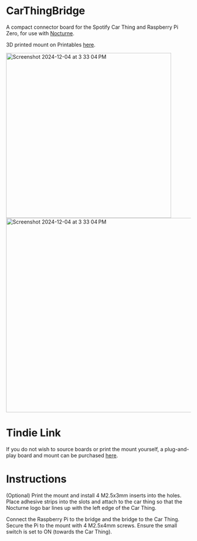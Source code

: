 # CarThingBridge
A compact connector board for the Spotify Car Thing and Raspberry Pi Zero, for use with [Nocturne](https://github.com/usenocturne/nocturne-ui).

3D printed mount on Printables [here](https://www.printables.com/model/1098732-car-thing-pi-bridge).

<img width="450" alt="Screenshot 2024-12-04 at 3 33 04 PM" src="https://github.com/user-attachments/assets/b6781614-9ddb-4c03-b561-87ace9c2db6d">
<img width="530" alt="Screenshot 2024-12-04 at 3 33 04 PM" src="https://github.com/user-attachments/assets/a7247fd7-2eed-4263-aca0-68755e4b5f4a">

# Tindie Link

If you do not wish to source boards or print the mount yourself, a plug-and-play board and mount can be purchased [here](https://www.tindie.com/products/chrisg20/car-thing-bridge/).

# Instructions

(Optional) Print the mount and install 4 M2.5x3mm inserts into the holes. Place adhesive strips into the slots and attach to the car thing so that the Nocturne logo bar lines up with the left edge of the Car Thing.

Connect the Raspberry Pi to the bridge and the bridge to the Car Thing. Secure the Pi to the mount with 4 M2.5x4mm screws. Ensure the small switch is set to ON (towards the Car Thing).

